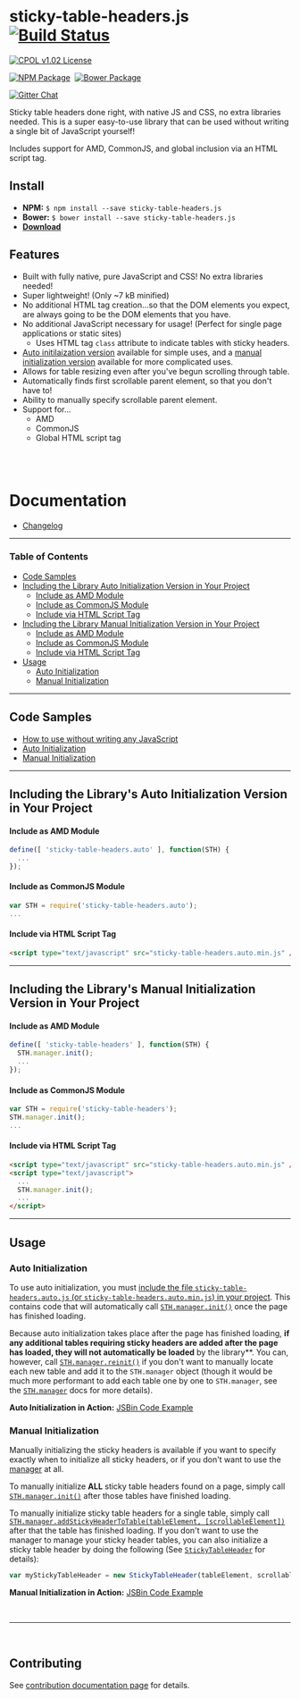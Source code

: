 
# sticky-table-headers.js [![Build Status](https://img.shields.io/travis/bsara/sticky-table-headers.js.svg)](https://travis-ci.org/bsara/sticky-table-headers.js.svg?branch=master)


[![CPOL v1.02 License](https://img.shields.io/badge/license-CPOL--1.02-blue.svg?style=flat-square)](https://github.com/bsara/sticky-table-headers.js/blob/master/LICENSE.md)

[![NPM Package](https://img.shields.io/npm/v/sticky-table-headers.js.svg?style=flat-square)](https://www.npmjs.com/package/sticky-table-headers.js)&nbsp;
[![Bower Package](https://img.shields.io/bower/v/sticky-table-headers.js.svg?style=flat-square)](http://bower.io/search/?q=sticky-table-headers.js)

[![Gitter Chat](https://badges.gitter.im/JOIN%20CHAT.svg)](https://gitter.im/bsara/sticky-table-headers.js)


Sticky table headers done right, with native JS and CSS, no extra libraries needed. This is a super easy-to-use library that can be used without writing a single bit of JavaScript yourself!

Includes support for AMD, CommonJS, and global inclusion via an HTML script tag.



## Install

- **NPM:** `$ npm install --save sticky-table-headers.js`
- **Bower:** `$ bower install --save sticky-table-headers.js`
- [**Download**](https://github.com/bsara/sticky-table-headers.js/releases)


## Features

- Built with fully native, pure JavaScript and CSS! No extra libraries needed!
- Super lightweight! (Only ~7 kB minified)
- No additional HTML tag creation...so that the DOM elements you expect, are always going to be the DOM elements that you have.
- No additional JavaScript necessary for usage! (Perfect for single page applications or static sites)
    - Uses HTML tag `class` attribute to indicate tables with sticky headers.
- [Auto initilaization version][auto-init-example] available for simple uses, and a [manual initialization version][manual-init-example] available for more complicated uses.
- Allows for table resizing even after you've begun scrolling through table.
- Automatically finds first scrollable parent element, so that you don't have to!
- Ability to manually specify scrollable parent element.
- Support for...
    - AMD
    - CommonJS
    - Global HTML script tag


<br/>
<br/>


# Documentation

- [Changelog](https://github.com/bsara/sticky-table-headers.js/blob/master/CHANGELOG.md)


---


### Table of Contents

- [Code Samples](#code-samples)
- [Including the Library Auto Initialization Version in Your Project](#including-the-library-auto-initialization-version-in-your-project)
    - [Include as AMD Module](#include-as-amd-module)
    - [Include as CommonJS Module](#include-as-commonjs-module)
    - [Include via HTML Script Tag](#include-via-html-script-tag)
- [Including the Library Manual Initialization Version in Your Project](#including-the-library-manual-initialization-version-in-your-project)
    - [Include as AMD Module](#include-as-amd-module)
    - [Include as CommonJS Module](#include-as-commonjs-module)
    - [Include via HTML Script Tag](#include-via-html-script-tag)
- [Usage](#usage)
    - [Auto Initialization](#auto-initialization)
    - [Manual Initialization](#manual-initialization)



---


## Code Samples

- [How to use without writing any JavaScript][auto-init-example]
- [Auto Initialization][auto-init-example]
- [Manual Initialization][manual-init-example]


---


## Including the Library's Auto Initialization Version in Your Project

#### Include as AMD Module

```javascript
define([ 'sticky-table-headers.auto' ], function(STH) {
  ...
});
```


#### Include as CommonJS Module

```javascript
var STH = require('sticky-table-headers.auto');
...
```


#### Include via HTML Script Tag

```html
<script type="text/javascript" src="sticky-table-headers.auto.min.js" />
```


---


## Including the Library's Manual Initialization Version in Your Project

#### Include as AMD Module

```javascript
define([ 'sticky-table-headers' ], function(STH) {
  STH.manager.init();
  ...
});
```


#### Include as CommonJS Module

```javascript
var STH = require('sticky-table-headers');
STH.manager.init();
...
```


#### Include via HTML Script Tag

```html
<script type="text/javascript" src="sticky-table-headers.auto.min.js" />
<script type="text/javascript">
  ...
  STH.manager.init();
  ...
</script>
```


---



## Usage

### Auto Initialization

To use auto initialization, you must [include the file `sticky-table-headers.auto.js`
(or `sticky-table-headers.auto.min.js`) in your project](#including-the-library-auto-initialization-version-in-your-project).
This contains code that will automatically call [`STH.manager.init()`][sth-manager-init] once the
page has finished loading.

Because auto initialization takes place after the page has finished loading, **if any
additional tables requiring sticky headers are added after the page has loaded, they
will not automatically be loaded** by the library**. You can, however, call
[`STH.manager.reinit()`][sth-manager-reinit] if you don't want to manually locate each new table and add
it to the `STH.manager` object (though it would be much more performant to add each
table one by one to `STH.manager`, see the [`STH.manager`][sth-manager] docs for more details).

**Auto Initialization in Action:** [JSBin Code Example][auto-init-example]


### Manual Initialization

Manually initializing the sticky headers is available if you want to specify exactly
when to initialize all sticky headers, or if you don't want to use the [manager][global-manager] at
all.

To manually initialize **ALL** sticky table headers found on a page, simply call
[`STH.manager.init()`][sth-manager-init] after those tables have finished loading.

To manually initialize sticky table headers for a single table, simply call
[`STH.manager.addStickyHeaderToTable(tableElement, [scrollableElement])`][sth-manager-add]
after that the table has finished loading. If you don't want to use the manager to manage
your sticky header tables, you can also initialize a sticky table header by doing the
following (See [`StickyTableHeader`][sth] for details):

```javascript
var myStickyTableHeader = new StickyTableHeader(tableElement, scrollableElement)
```

**Manual Initialization in Action:** [JSBin Code Example][manual-init-example]



<br/>

---

<br/>



## Contributing

See [contribution documentation page](https://github.com/bsara/sticky-table-headers.js/blob/master/CONTRIBUTING.md) for details.




[auto-init-example]:   http://jsbin.com/lizoyaw/edit?html,output   "Auto Init Example (JSBin)"
[manual-init-example]: http://jsbin.com/fuxuro/edit?html,js,output "Manual Init Example (JSBin)"

[global-manager]: http://bsara.github.io/sticky-table-headers.js/docs#global-manager "Global Sticky Table Headers Manager"

[sth]: http://bsara.github.io/sticky-table-headers.js/docs#sth "StickyTableHeader Object Definition"

[sth-manager]:        http://bsara.github.io/sticky-table-headers.js/docs#sth-manager        "StickyTableHeaderManager Object Definition"
[sth-manager-init]:   http://bsara.github.io/sticky-table-headers.js/docs#sth-manager-init   "StickyTableHeaderManager.prototype.init"
[sth-manager-reinit]: http://bsara.github.io/sticky-table-headers.js/docs#sth-manager-reinit "StickyTableHeaderManager.prototype.reinit"
[sth-manager-add]:    http://bsara.github.io/sticky-table-headers.js/docs#sth-manager-add    "StickyTableHeaderManager.prototype.addStickyHeaderToTable"
